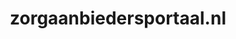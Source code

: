 ---
layout: post
title: "zorgaanbiedersportaal.nl"
internal_url: "/dutchgov/zorgaanbiedersportaal.nl.html"
subdomains_count: 18
all_subdomains_count: 21
urls_count: 18
ssl_rank: 0
http_rank: 73.055555555556
url_link: /data/zorgaanbiedersportaal.nl/urls.txt
all_subdomains_link: /data/zorgaanbiedersportaal.nl/all_subdomains.txt
subdomains_link: /data/zorgaanbiedersportaal.nl/subdomains.txt
categories: dutchgov
---